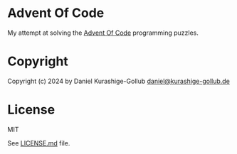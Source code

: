 # Advent Of Code

My attempt at solving the [Advent Of Code](https://adventofcode.com/) programming puzzles.

# Copyright

Copyright (c) 2024 by Daniel Kurashige-Gollub <daniel@kurashige-gollub.de>

# License

MIT

See [LICENSE.md](LICENSE.md) file.
